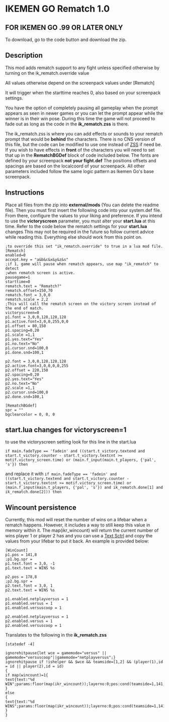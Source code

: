 # IKEMEN GO Rematch 1.0

## FOR IKEMEN GO .99 OR LATER ONLY
To download, go to the code button and download the zip.

## Description
This mod adds rematch support to any fight unless specified otherwise
by turning on the ik_rematch.override value

All values otherwise depend on the screenpack values under [Rematch]

It will trigger when the starttime reaches 0, also based on your screenpack settings.

You have the option of completely pausing all gameplay when the prompt appears as seen in 
newer games or you can let the prompt appear while the winner is in their win pose. During this
time the game will not proceed to fade out as long as the code in the **ik_rematch.zss** is there. 

The ik_rematch.zss is where you can add effects or sounds to your rematch prompt that would be **behind**
the characters. There is no CNS version of this file, but the code can be modified to use one instead of [ZSS](https://github.com/ikemen-engine/Ikemen-GO/wiki/ZSS) if need be.
If you wish to have effects in **front** of the characters you will need to set that up in the
**RematchBGDef** block of code included below. The fonts are defined by your screenpack **not your fight.def** 
The positions offsets and spacings are based on the localcoord of your screenpack. All other parameters included
follow the same logic pattern as Ikemen Go's base screenpack.

## Instructions
Place all files from the zip into **external/mods** (You can delete the readme file). Then you must first insert the following code into your system.def file. From there, configure the values
to your liking and preference. If you intend to use the **victoryscreen** parameter, you must alter your
**start.lua** at this time. Refer to the code below the rematch settings for your **start.lua** changes This may not be required in the future so follow current advice while reading this.
Everything else should work from this point on.

```
;to override this set "ik_rematch.override" to true in a lua mod file.
[Rematch]
enabled=0
accept.key = "a&b&c&x&y&z&s"
;if 1, game will pause when rematch appears, use map "ik_rematch" to detect 
;when rematch screen is active.
pausegame=1
starttime=0
rematch.text = "Rematch?"
rematch.offset=150,70
rematch.font = 3,0,0
rematch.scale = 2,2
;This will call the rematch screen on the victory screen instead of the end of match.
victoryscreen=0
p1.font = 3,0,0,128,128,128
p1.active.font=3,0,0,255,0,0
p1.offset = 80,150
p1.spacing=0,20
p1.scale =1,1
p1.yes.text="Yes"
p1.no.text="No"
p1.cursor.snd=100,0
p1.done.snd=100,1

p2.font = 3,0,0,128,128,128
p2.active.font=3,0,0,0,0,255
p2.offset = 220,150
p2.spacing=0,20
p2.yes.text="Yes"
p2.no.text="No"
p2.scale =1,1
p2.cursor.snd=100,0
p2.done.snd=100,1

[RematchBGdef] 
spr = ""
bgclearcolor = 0, 0, 0
```

## start.lua changes for victoryscreen=1

to use the victoryscreen setting look for this line in the start.lua

```if main.fadeType == 'fadein' and ((start.t_victory.textend and start.t_victory.counter - start.t_victory.textcnt >= motif.victory_screen.time) or (main.f_input(main.t_players, {'pal', 's'}) then```

and replace it with 
```if main.fadeType == 'fadein' and ((start.t_victory.textend and start.t_victory.counter - start.t_victory.textcnt >= motif.victory_screen.time) or (main.f_input(main.t_players, {'pal', 's'}) and ik_rematch.done[1] and ik_rematch.done[2])) then```

## Wincount persistence

Currently, this mod will reset the number of wins on a lifebar when a rematch happens. However, it includes a way to still keep this value in memory within it. 
The map(ikr_wincount) will return the current number of wins player 1 or player 2 has and you can use a [Text Sctrl](https://github.com/ikemen-engine/Ikemen-GO/wiki/State-controllers-(new)#text) and copy the values from your lifebar to put it back.
An example is provided below:

```
[WinCount]
p1.pos = 141,8
;p1.bg.spr = 
p1.text.font = 3,0, -1
p1.text.text = WINS %s

p2.pos = 178,8
;p2.bg.spr = 
p2.text.font = 3,0, 1
p2.text.text = WINS %s

p1.enabled.netplayversus = 1
p1.enabled.versus = 1
p1.enabled.versuscoop = 1

p2.enabled.netplayversus = 1
p2.enabled.versus = 1
p2.enabled.versuscoop = 1
```

Translates to the following in the **ik_rematch.zss**

```
[statedef -4]

ignorehitpause{let wce = gamemode="versus" || gamemode="versuscoop"||gamemode="netplayversus";}
ignorehitpause if !ishelper && $wce && teamside=[1,2] && (player(1),id = id || player(2),id = id)
{
if map(wincount)=1{
text{text:"%d WIN";params:floor(map(ikr_wincount));layerno:0;pos:cond(teamside=1,141,178),8;font:F3;bank:teamside;align:0;scale:1,1}
}
else
{
text{text:"%d WINS";params:floor(map(ikr_wincount));layerno:0;pos:cond(teamside=1,141,178),8;font:F3;bank:teamside;align:0;scale:1,1}
}
}
```
